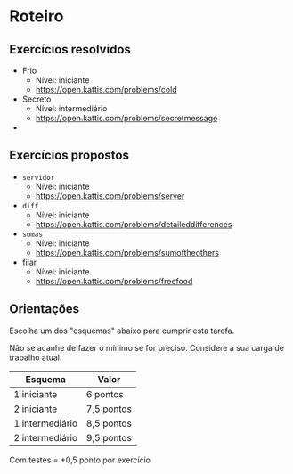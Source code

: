 # Roteiro

## Exercícios resolvidos
* Frio
    * Nível: iniciante
    * https://open.kattis.com/problems/cold
* Secreto
    * Nível: intermediário
    * https://open.kattis.com/problems/secretmessage
*

## Exercícios propostos
* `servidor`
    * Nível: iniciante
    * https://open.kattis.com/problems/server
* `diff`
    * Nível: iniciante
    * https://open.kattis.com/problems/detaileddifferences
* `somas`
    * Nível: iniciante
    * https://open.kattis.com/problems/sumoftheothers
* filar
    * Nível: iniciante
    * https://open.kattis.com/problems/freefood

## Orientações 

Escolha um dos "esquemas" abaixo para cumprir esta tarefa.

Não se acanhe de fazer o mínimo se for preciso. Considere a sua carga de trabalho atual.

Esquema | Valor
--------|------
1 iniciante | 6 pontos
2 iniciante | 7,5 pontos
1 intermediário | 8,5 pontos
2 intermediário | 9,5 pontos

Com testes = +0,5 ponto por exercício